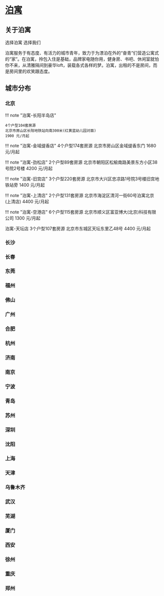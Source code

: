 # [泊寓](https://www.inboyu.com)

## 关于泊寓

选择泊寓 选择我们

泊寓服务于有态度、有活力的城市青年，致力于为漂泊在外的“奋青”们营造公寓式的“家”。在泊寓，拎包入住是基础，品牌家电随你用，健身房、书吧、休闲室就怕你不来，从清雅隔间到豪华loft，装载各式各样的梦。泊寓，出租的不是房间，而是房间里的欢笑跟态度。

## 城市分布

### 北京


!!! note "泊寓-长阳半岛店"

    4个户型104套房源
    北京市房山区长阳地铁站向南300米(红黄蓝幼儿园对面)
    1900 元/月起

!!! note "泊寓-金域缇香店"
    4个户型174套房源
    北京市房山区金域缇香东门
    1680 元/月起

!!! note "泊寓-劲松店"
    2个户型89套房源
    北京市朝阳区松榆南路美景东方小区38号院2号楼
    4200 元/月起

!!! note "泊寓-旧宫店"
    3个户型220套房源
    北京市大兴区忠凉路1号院3号楼旧宫地铁站旁
    1400 元/月起

!!! note "泊寓-上清店"
    2个户型131套房源
    北京市海淀区清河一街60号泊寓北京(上清店)
    4400 元/月起

!!! note "泊寓-空港店"
    6个户型115套房源
    北京市顺义区富亚博大(北京)科技有限公司
    1300 元/月起

泊寓-天坛店
3个户型107套房源
北京市东城区天坛东里乙48号
4400 元/月起

### 长沙 
### 长春
### 东莞
### 福州 
### 佛山
### 广州
### 合肥 
### 杭州
### 济南
### 南京 
### 宁波
### 青岛
### 苏州 
### 深圳 
### 沈阳 
### 上海
### 天津
### 乌鲁木齐 
### 武汉 
### 芜湖
### 厦门 
### 西安 
### 徐州
### 重庆 
### 郑州